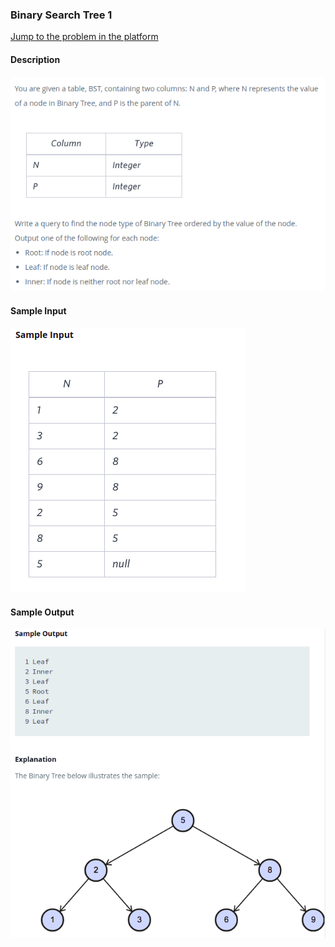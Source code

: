 ### Binary Search Tree 1
[Jump to the problem in the platform](https://www.hackerrank.com/challenges/binary-search-tree-1/problem)

#### Description
![Problem Description](problem_description.png)

#### Sample Input
![Sample Input](0_sample_input.png)

#### Sample Output
![Sample Output](0_sample_output.png)
